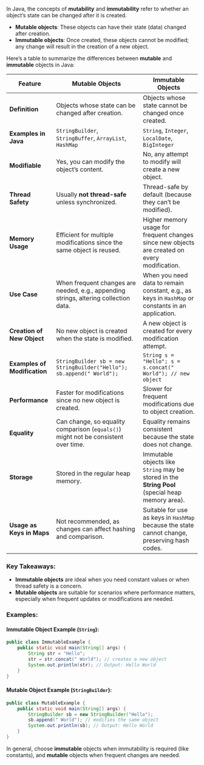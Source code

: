 In Java, the concepts of **mutability** and **immutability** refer to whether an object’s state can be changed after it is created.

- **Mutable objects**: These objects can have their state (data) changed after creation.
- **Immutable objects**: Once created, these objects cannot be modified; any change will result in the creation of a new object.

Here’s a table to summarize the differences between **mutable** and **immutable** objects in Java:

| Feature                     | **Mutable Objects**                        | **Immutable Objects**                     |
|-----------------------------|--------------------------------------------|-------------------------------------------|
| **Definition**               | Objects whose state can be changed after creation. | Objects whose state cannot be changed once created. |
| **Examples in Java**         | `StringBuilder`, `StringBuffer`, `ArrayList`, `HashMap` | `String`, `Integer`, `LocalDate`, `BigInteger` |
| **Modifiable**               | Yes, you can modify the object’s content.  | No, any attempt to modify will create a new object. |
| **Thread Safety**            | Usually **not thread-safe** unless synchronized. | Thread-safe by default (because they can’t be modified). |
| **Memory Usage**             | Efficient for multiple modifications since the same object is reused. | Higher memory usage for frequent changes since new objects are created on every modification. |
| **Use Case**                 | When frequent changes are needed, e.g., appending strings, altering collection data. | When you need data to remain constant, e.g., as keys in `HashMap` or constants in an application. |
| **Creation of New Object**   | No new object is created when the state is modified. | A new object is created for every modification attempt. |
| **Examples of Modification** | `StringBuilder sb = new StringBuilder("Hello"); sb.append(" World");` | `String s = "Hello"; s = s.concat(" World"); // new object` |
| **Performance**              | Faster for modifications since no new object is created. | Slower for frequent modifications due to object creation. |
| **Equality**                 | Can change, so equality comparison (`equals()`) might not be consistent over time. | Equality remains consistent because the state does not change. |
| **Storage**                  | Stored in the regular heap memory.         | Immutable objects like `String` may be stored in the **String Pool** (special heap memory area). |
| **Usage as Keys in Maps**    | Not recommended, as changes can affect hashing and comparison. | Suitable for use as keys in `HashMap` because the state cannot change, preserving hash codes. |

### **Key Takeaways:**
- **Immutable objects** are ideal when you need constant values or when thread safety is a concern.
- **Mutable objects** are suitable for scenarios where performance matters, especially when frequent updates or modifications are needed.

### Examples:
#### **Immutable Object Example (`String`):**
```java
public class ImmutableExample {
    public static void main(String[] args) {
        String str = "Hello";
        str = str.concat(" World"); // creates a new object
        System.out.println(str); // Output: Hello World
    }
}
```

#### **Mutable Object Example (`StringBuilder`):**
```java
public class MutableExample {
    public static void main(String[] args) {
        StringBuilder sb = new StringBuilder("Hello");
        sb.append(" World"); // modifies the same object
        System.out.println(sb); // Output: Hello World
    }
}
```

In general, choose **immutable** objects when immutability is required (like constants), and **mutable** objects when frequent changes are needed.